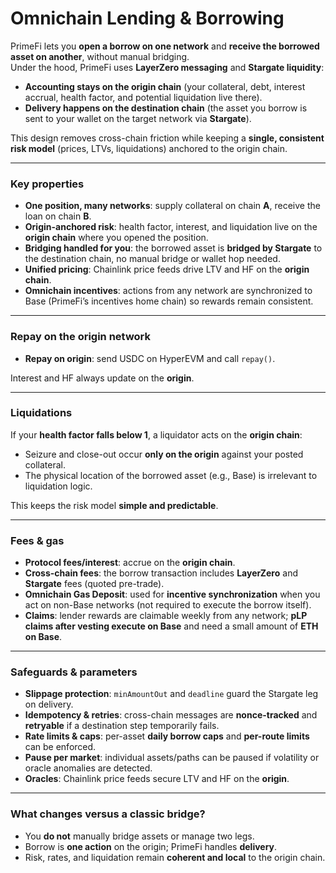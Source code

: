 # Omnichain Lending & Borrowing

PrimeFi lets you **open a borrow on one network** and **receive the borrowed asset on another**, without manual bridging.\
Under the hood, PrimeFi uses **LayerZero messaging** and **Stargate liquidity**:

* **Accounting stays on the origin chain** (your collateral, debt, interest accrual, health factor, and potential liquidation live there).
* **Delivery happens on the destination chain** (the asset you borrow is sent to your wallet on the target network via **Stargate**).

This design removes cross-chain friction while keeping a **single, consistent risk model** (prices, LTVs, liquidations) anchored to the origin chain.

***

### Key properties

* **One position, many networks**: supply collateral on chain **A**, receive the loan on chain **B**.
* **Origin-anchored risk**: health factor, interest, and liquidation live on the **origin chain** where you opened the position.
* **Bridging handled for you**: the borrowed asset is **bridged by Stargate** to the destination chain, no manual bridge or wallet hop needed.
* **Unified pricing**: Chainlink price feeds drive LTV and HF on the **origin chain**.
* **Omnichain incentives**: actions from any network are synchronized to Base (PrimeFi’s incentives home chain) so rewards remain consistent.

***

### Repay on the origin network



* **Repay on origin**: send USDC on HyperEVM and call `repay()`.

Interest and HF always update on the **origin**.

***

### Liquidations

If your **health factor falls below 1**, a liquidator acts on the **origin chain**:

* Seizure and close-out occur **only on the origin** against your posted collateral.
* The physical location of the borrowed asset (e.g., Base) is irrelevant to liquidation logic.

This keeps the risk model **simple and predictable**.

***

### Fees & gas

* **Protocol fees/interest**: accrue on the **origin chain**.
* **Cross-chain fees**: the borrow transaction includes **LayerZero** and **Stargate** fees (quoted pre-trade).
* **Omnichain Gas Deposit**: used for **incentive synchronization** when you act on non-Base networks (not required to execute the borrow itself).
* **Claims**: lender rewards are claimable weekly from any network; **pLP claims after vesting execute on Base** and need a small amount of **ETH on Base**.

***

### Safeguards & parameters

* **Slippage protection**: `minAmountOut` and `deadline` guard the Stargate leg on delivery.
* **Idempotency & retries**: cross-chain messages are **nonce-tracked** and **retryable** if a destination step temporarily fails.
* **Rate limits & caps**: per-asset **daily borrow caps** and **per-route limits** can be enforced.
* **Pause per market**: individual assets/paths can be paused if volatility or oracle anomalies are detected.
* **Oracles**: Chainlink price feeds secure LTV and HF on the **origin**.



***

### What changes versus a classic bridge?

* You **do not** manually bridge assets or manage two legs.
* Borrow is **one action** on the origin; PrimeFi handles **delivery**.
* Risk, rates, and liquidation remain **coherent and local** to the origin chain.

